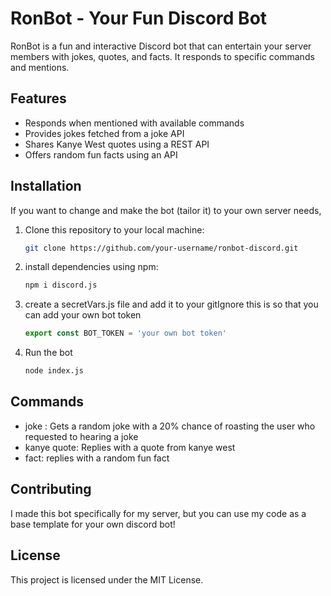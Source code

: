 # RonBot - Your Fun Discord Bot

RonBot is a fun and interactive Discord bot that can entertain your server members with jokes, quotes, and facts. It responds to specific commands and mentions.

## Features

- Responds when mentioned with available commands
- Provides jokes fetched from a joke API
- Shares Kanye West quotes using a REST API
- Offers random fun facts using an API

## Installation

If you want to change and make the bot (tailor it) to your own server needs,

1. Clone this repository to your local machine:

   ```bash
   git clone https://github.com/your-username/ronbot-discord.git
   ```

2. install dependencies using npm:

    ```bash
    npm i discord.js
    ```

3. create a secretVars.js file and add it to your gitIgnore
    this is so that you can add your own bot token

    ```javascript
    export const BOT_TOKEN = 'your own bot token'
    ```

4. Run the bot

    ```bash
    node index.js
    ```

## Commands

- joke : Gets a random joke with a 20% chance of roasting the user who requested to hearing a joke
- kanye quote: Replies with a quote from kanye west
- fact: replies with a random fun fact

## Contributing

I made this bot specifically for my server, but you can use my code as a base template for your own discord bot!

## License

This project is licensed under the MIT License.
